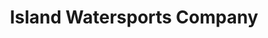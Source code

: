 ---
title: "Island Watersports Company"
url: /fort-walton-beach/island-watersports-company/
shop: sports
---